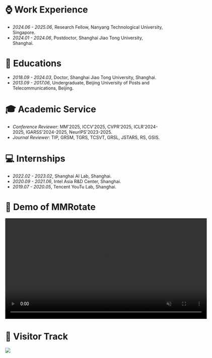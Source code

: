 # ⌚️ Work Experience
- *2024.06 - 2025.06*, Research Fellow, Nanyang Technological University, Singapore.
- *2024.01 - 2024.06*, Postdoctor, Shanghai Jiao Tong University, Shanghai.

# 📖 Educations
- *2018.09 - 2024.03*, Doctor, Shanghai Jiao Tong University, Shanghai.
- *2013.09 - 2017.06*, Undergraduate, Beijing University of Posts and Telecommunications, Beijing.

# 🎓 Academic Service
- *Conference Reviewer*: MM'2025, ICCV'2025, CVPR'2025, ICLR'2024-2025, IGARSS'2024-2025, NeurIPS'2023-2025.
- *Journal Reviewer*: TIP, GRSM, TGRS, TCSVT, GRSL, JSTARS, RS, GSIS.

# 💻 Internships
- *2022.02 - 2023.02*, Shanghai AI Lab, Shanghai.
- *2020.09 - 2021.06*, Intel Asia R&D Center, Shanghai.
- *2019.07 - 2020.05*, Tencent YouTu Lab, Shanghai.

# 🍲 Demo of MMRotate
<div class="demo">
      <video width="640" height="320" controls autoplay muted>
        <source src="https://user-images.githubusercontent.com/10410257/154433305-416d129b-60c8-44c7-9ebb-5ba106d3e9d5.MP4" type="video/mp4">
      </video>
</div>

# 👣 Visitor Track
<a href="https://clustrmaps.com/site/1bw31"  title="Visit tracker"><img src="//www.clustrmaps.com/map_v2.png?d=Dz2WKzeH_f-bhlf4P1GUyy66xVmeZ27SfvNlGz7cOhI&cl=ffffff" /></a>